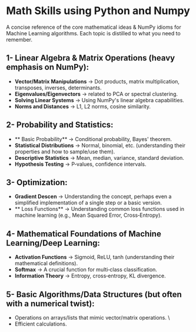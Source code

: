 # Math Skills using Python and Numpy

A concise reference of the core mathematical ideas & NumPy idioms for Machine Learning algorithms. Each topic is distilled to what you need to remember.

## 1- Linear Algebra & Matrix Operations (heavy emphasis on NumPy):

- **Vector/Matrix Manipulations** → Dot products, matrix multiplication, transposes, inverses, determinants.
- **Eigenvalues/Eigenvectors** → related to PCA or spectral clustering.
- **Solving Linear Systems** → Using NumPy's linear algebra capabilities.
- **Norms and Distances** → L1, L2 norms, cosine similarity.


## 2- Probability and Statistics:

- ** Basic Probability** → Conditional probability, Bayes' theorem.
- **Statistical Distributions** → Normal, binomial, etc. (understanding their properties and how to sample/use them).
- **Descriptive Statistics** → Mean, median, variance, standard deviation.
- **Hypothesis Testing** → P‑values, confidence intervals.

## 3- Optimization:

- **Gradient Descen** → Understanding the concept, perhaps even a simplified implementation of a single step or a basic version. 
- ** Loss Functions** → Understanding common loss functions used in machine learning (e.g., Mean Squared Error, Cross‑Entropy).

## 4- Mathematical Foundations of Machine Learning/Deep Learning:

- **Activation Functions** → Sigmoid, ReLU, tanh (understanding their mathematical definitions).
- **Softmax** → A crucial function for multi‑class classification.
- **Information Theory** → Entropy, cross‑entropy, KL divergence.

## 5- Basic Algorithms/Data Structures (but often with a numerical twist):

 - Operations on arrays/lists that mimic vector/matrix operations. \
- Efficient calculations.
